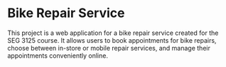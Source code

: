 # Bike Repair Service

This project is a web application for a bike repair service created for the SEG 3125 course. It allows users to book appointments for bike repairs, choose between in-store or mobile repair services, and manage their appointments conveniently online.
